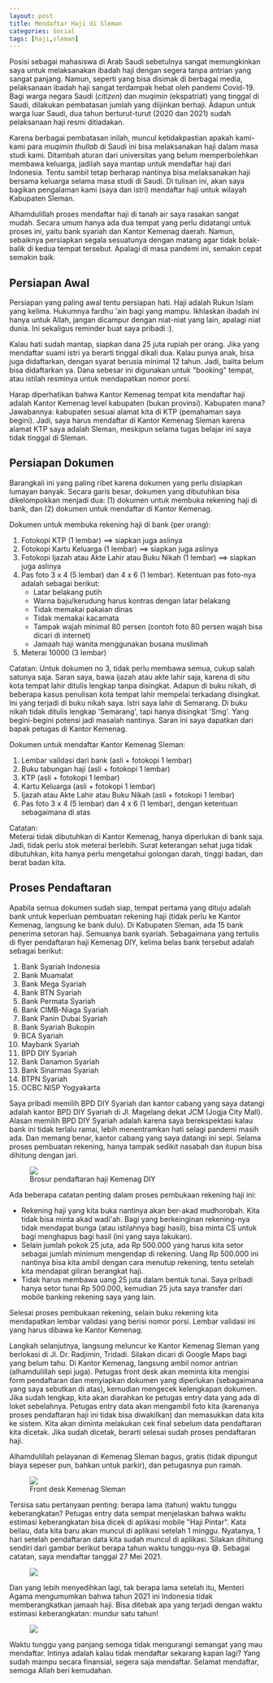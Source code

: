 ```yaml
---
layout: post
title: Mendaftar Haji di Sleman
categories: Social
tags: [haji,sleman]
---
```


Posisi sebagai mahasiswa di Arab Saudi sebetulnya sangat memungkinkan saya untuk melaksanakan ibadah haji dengan segera tanpa antrian yang sangat panjang. Namun, seperti yang bisa disimak di berbagai media, pelaksanaan ibadah haji sangat terdampak hebat oleh pandemi Covid-19. Bagi warga negara Saudi (*citizen*) dan *muqimin* (ekspatriat) yang tinggal di Saudi, dilakukan pembatasan jumlah yang diijinkan berhaji. Adapun untuk warga luar Saudi, dua tahun berturut-turut (2020 dan 2021) sudah pelaksanaan haji resmi ditiadakan. 

Karena berbagai pembatasan inilah, muncul ketidakpastian apakah kami-kami para *muqimin thullab* di Saudi ini bisa melaksanakan haji dalam masa studi kami. Ditambah aturan dari universitas yang belum memperbolehkan membawa keluarga, jadilah saya mantap untuk mendaftar haji dari Indonesia. Tentu sambil tetap berharap nantinya bisa melaksanakan haji bersama keluarga selama masa studi di Saudi. Di tulisan ini, akan saya bagikan pengalaman kami (saya dan istri) mendaftar haji untuk wilayah Kabupaten Sleman.

Alhamdulillah proses mendaftar haji di tanah air saya rasakan sangat mudah. Secara umum hanya ada dua tempat yang perlu didatangi untuk proses ini, yaitu bank syariah dan Kantor Kemenag daerah. Namun, sebaiknya persiapkan segala sesuatunya dengan matang agar tidak bolak-balik di kedua tempat tersebut. Apalagi di masa pandemi ini, semakin cepat semakin baik.

## Persiapan Awal

Persiapan yang paling awal tentu persiapan hati. Haji adalah Rukun Islam yang kelima. Hukumnya fardhu 'ain bagi yang mampu. Ikhlaskan ibadah ini hanya untuk Allah, jangan dicampur dengan niat-niat yang lain, apalagi niat dunia. Ini sekaligus reminder buat saya pribadi :). 

Kalau hati sudah mantap, siapkan dana 25 juta rupiah per orang. Jika yang mendaftar suami istri ya berarti tinggal dikali dua. Kalau punya anak, bisa juga didaftarkan, dengan syarat berusia minimal 12 tahun. Jadi, balita belum bisa didaftarkan ya. Dana sebesar ini digunakan untuk "booking" tempat, atau istilah resminya untuk mendapatkan nomor porsi.

Harap diperhatikan bahwa Kantor Kemenag tempat kita mendaftar haji adalah Kantor Kemenag level kabupaten (bukan provinsi). Kabupaten mana? Jawabannya: kabupaten sesuai alamat kita di KTP (pemahaman saya begini). Jadi, saya harus mendaftar di Kantor Kemenag Sleman karena alamat KTP saya adalah Sleman, meskipun selama tugas belajar ini saya tidak tinggal di Sleman.

## Persiapan Dokumen

Barangkali ini yang paling ribet karena dokumen yang perlu disiapkan lumayan banyak. Secara garis besar, dokumen yang dibutuhkan bisa dikelompokkan menjadi dua: (1) dokumen untuk membuka rekening haji di bank, dan (2) dokumen untuk mendaftar di Kantor Kemenag.

Dokumen untuk membuka rekening haji di bank (per orang):

1. Fotokopi KTP (1 lembar) ==> siapkan juga aslinya
2. Fotokopi Kartu Keluarga (1 lembar) ==> siapkan juga aslinya
3. Fotokopi Ijazah atau Akte Lahir atau Buku Nikah (1 lembar) ==> siapkan juga aslinya
4. Pas foto 3 x 4 (5 lembar) dan 4 x 6 (1 lembar). Ketentuan pas foto-nya adalah sebagai berikut:
    - Latar belakang putih
    - Warna baju/kerudung harus kontras dengan latar belakang
    - Tidak memakai pakaian dinas
    - Tidak memakai kacamata
    - Tampak wajah minimal 80 persen (contoh foto 80 persen wajah bisa dicari di internet)
    - Jamaah haji wanita menggunakan busana muslimah
5. Meterai 10000 (3 lembar)

Catatan:
Untuk dokumen no 3, tidak perlu membawa semua, cukup salah satunya saja. Saran saya, bawa ijazah atau akte lahir saja, karena di situ kota tempat lahir ditulis lengkap tanpa disingkat. Adapun di buku nikah, di beberapa kasus penulisan kota tempat lahir mempelai terkadang disingkat. Ini yang terjadi di buku nikah saya. Istri saya lahir di Semarang. Di buku nikah tidak ditulis lengkap 'Semarang', tapi hanya disingkat 'Smg'. Yang begini-begini potensi jadi masalah nantinya. Saran ini saya dapatkan dari bapak petugas di Kantor Kemenag.

Dokumen untuk mendaftar Kantor Kemenag Sleman:

1. Lembar validasi dari bank (asli + fotokopi 1 lembar)
2. Buku tabungan haji (asli + fotokopi 1 lembar)
3. KTP (asli + fotokopi 1 lembar)
4. Kartu Keluarga (asli + fotokopi 1 lembar)
5. Ijazah atau Akte Lahir atau Buku Nikah (asli + fotokopi 1 lembar)
6. Pas foto 3 x 4 (5 lembar) dan 4 x 6 (1 lembar), dengan ketentuan sebagaimana di atas

Catatan:  
Meterai tidak dibutuhkan di Kantor Kemenag, hanya diperlukan di bank saja. Jadi, tidak perlu stok meterai berlebih. Surat keterangan sehat juga tidak dibutuhkan, kita hanya perlu mengetahui golongan darah, tinggi badan, dan berat badan kita.

## Proses Pendaftaran

Apabila semua dokumen sudah siap, tempat pertama yang dituju adalah bank untuk keperluan pembuatan rekening haji (tidak perlu ke Kantor Kemenag, langsung ke bank dulu). Di Kabupaten Sleman, ada 15 bank penerima setoran haji. Semuanya bank syariah. Sebagaimana yang tertulis di flyer pendaftaran haji Kemenag DIY, kelima belas bank tersebut adalah sebagai berikut:

1. Bank Syariah Indonesia
2. Bank Muamalat
3. Bank Mega Syariah
4. Bank BTN Syariah
5. Bank Permata Syariah
6. Bank CIMB-Niaga Syariah
7. Bank Panin Dubai Syariah
8. Bank Syariah Bukopin
9. BCA Syariah
10. Maybank Syariah
11. BPD DIY Syariah
12. Bank Danamon Syariah
13. Bank Sinarmas Syariah
14. BTPN Syariah
15. OCBC NISP Yogyakarta

Saya pribadi memilih BPD DIY Syariah dan kantor cabang yang saya datangi adalah kantor BPD DIY Syariah di Jl. Magelang dekat JCM (Jogja City Mall). Alasan memilih BPD DIY Syariah adalah karena saya berekspektasi kalau bank ini tidak terlalu ramai, lebih menentramkan hati selagi pandemi masih ada. Dan memang benar, kantor cabang yang saya datangi ini sepi. Selama proses pembuatan rekening, hanya tampak sedikit nasabah dan itupun bisa dihitung dengan jari. 

<figure>
    <a href="https://lh3.googleusercontent.com/59A8kJpEORg6mljD9RsST18mLtux7_NNO9wghbSfp4m0y_Od85-4pXrZz40RxTnzq38fiZ3r5gOE-mh8210EvoP5BfUkZEnL9a37axz1iMoHTxQWG1H9LFvKzctm3fQxmgRV1ZJbJQ=w2400?source=screenshot.guru"> <img src="https://lh3.googleusercontent.com/59A8kJpEORg6mljD9RsST18mLtux7_NNO9wghbSfp4m0y_Od85-4pXrZz40RxTnzq38fiZ3r5gOE-mh8210EvoP5BfUkZEnL9a37axz1iMoHTxQWG1H9LFvKzctm3fQxmgRV1ZJbJQ=w600-h315-p-k" /> </a>
    <figcaption>Brosur pendaftaran haji Kemenag DIY</figcaption>
</figure>

Ada beberapa catatan penting dalam proses pembukaan rekening haji ini:

- Rekening haji yang kita buka nantinya akan ber-akad mudhorobah. Kita tidak bisa minta akad wadi'ah. Bagi yang berkeinginan rekening-nya tidak mendapat bunga (atau istilahnya bagi hasil), bisa minta CS untuk bagi menghapus bagi hasil (ini yang saya lakukan).
- Selain jumlah pokok 25 juta, ada Rp 500.000 yang harus kita setor sebagai jumlah minimum mengendap di rekening. Uang Rp 500.000 ini nantinya bisa kita ambil dengan cara menutup rekening, tentu setelah kita mendapat giliran berangkat haji.
- Tidak harus membawa uang 25 juta dalam bentuk tunai. Saya pribadi hanya setor tunai Rp 500.000, kemudian 25 juta saya transfer dari mobile banking rekening saya yang lain.

Selesai proses pembukaan rekening, selain buku rekening kita mendapatkan lembar validasi yang berisi nomor porsi. Lembar validasi ini yang harus dibawa ke Kantor Kemenag.

Langkah selanjutnya, langsung meluncur ke Kantor Kemenag Sleman yang berlokasi di Jl. Dr. Radjimin, Tridadi. Silakan dicari di Google Maps bagi yang belum tahu. Di Kantor Kemenag, langsung ambil nomor antrian (alhamdulillah sepi juga). Petugas front desk akan meminta kita mengisi form pendaftaran dan menyiapkan dokumen yang diperlukan (sebagaimana yang saya sebutkan di atas), kemudian mengecek kelengkapan dokumen. Jika sudah lengkap, kita akan diarahkan ke petugas entry data yang ada di loket sebelahnya. Petugas entry data akan mengambil foto kita (karenanya proses pendaftaran haji ini tidak bisa diwakilkan) dan memasukkan data kita ke sistem. Kita akan diminta melakukan cek final sebelum data pendaftaran kita dicetak. Jika sudah dicetak, berarti selesai sudah proses pendaftaran haji. 

Alhamdulillah pelayanan di Kemenag Sleman bagus, gratis (tidak dipungut biaya sepeser pun, bahkan untuk parkir), dan petugasnya pun ramah.

<figure>
    <a href="https://lh3.googleusercontent.com/_LPeCB_L222jelxZ_-YWdPhlgHwMD0IKDZjdBvw20EsDIPyS7Xfm4HXmrk3MbyqV_vMehyijY7gZ2Lv-H7bDml5vnZu9HtynUdfO-GiCP-8Csb297DWIsSuYuZBes6sD9Ur_ganIWQ=w2400?source=screenshot.guru"> <img src="https://lh3.googleusercontent.com/_LPeCB_L222jelxZ_-YWdPhlgHwMD0IKDZjdBvw20EsDIPyS7Xfm4HXmrk3MbyqV_vMehyijY7gZ2Lv-H7bDml5vnZu9HtynUdfO-GiCP-8Csb297DWIsSuYuZBes6sD9Ur_ganIWQ=w432-h315-p-k" /> </a>
    <figcaption>Front desk Kemenag Sleman</figcaption>
</figure>

Tersisa satu pertanyaan penting: berapa lama (tahun) waktu tunggu keberangkatan? Petugas entry data sempat menjelaskan bahwa waktu estimasi keberangkatan bisa dicek di aplikasi mobile "Haji Pintar". Kata beliau, data kita baru akan muncul di aplikasi setelah 1 minggu. Nyatanya, 1 hari setelah pendaftaran data kita sudah muncul di aplikasi. Silakan dihitung sendiri dari gambar berikut berapa tahun waktu tunggu-nya 😅. Sebagai catatan, saya mendaftar tanggal 27 Mei 2021.

<figure>
    <a href="https://lh3.googleusercontent.com/p7JXbe7aELnyiBNEuoPfeOau4kitmRHAjYAy7dmRWc7HILbGham7FyNxmz42msimrkWabkx2vVmawuqz9kpvZQouW2eSthH9W8XZd3DxTrDQx9WvgnKTTAMR95gs-BijBYOgx4hYHA=w2400?source=screenshot.guru"> <img src="https://lh3.googleusercontent.com/p7JXbe7aELnyiBNEuoPfeOau4kitmRHAjYAy7dmRWc7HILbGham7FyNxmz42msimrkWabkx2vVmawuqz9kpvZQouW2eSthH9W8XZd3DxTrDQx9WvgnKTTAMR95gs-BijBYOgx4hYHA=w288-h315-p-k" /> </a>
</figure>

Dan yang lebih menyedihkan lagi, tak berapa lama setelah itu, Menteri Agama mengumumkan bahwa tahun 2021 ini Indonesia tidak memberangkatkan jamaah haji. Bisa ditebak apa yang terjadi dengan waktu estimasi keberangkatan: mundur satu tahun!

<figure>
    <a href="https://lh3.googleusercontent.com/3ypjg4pKlX7AfDxTpz_MrWEjU7IqWF70d0y-uX5nwUud2O0I5gegqhOG9tin1WwOQliKqQIXXACQ75lh3YF4HrYEUKicsDsrD008uAGPNsVTxqVD_SM493X1gvJyDDkOH0q6tfVn5g=w2400?source=screenshot.guru"> <img src="https://lh3.googleusercontent.com/3ypjg4pKlX7AfDxTpz_MrWEjU7IqWF70d0y-uX5nwUud2O0I5gegqhOG9tin1WwOQliKqQIXXACQ75lh3YF4HrYEUKicsDsrD008uAGPNsVTxqVD_SM493X1gvJyDDkOH0q6tfVn5g=w288-h315-p-k" /> </a>
</figure>

Waktu tunggu yang panjang semoga tidak mengurangi semangat yang mau mendaftar. Intinya adalah kalau tidak mendaftar sekarang kapan lagi? Yang sudah mampu secara finansial, segera saja mendaftar. Selamat mendaftar, semoga Allah beri kemudahan.